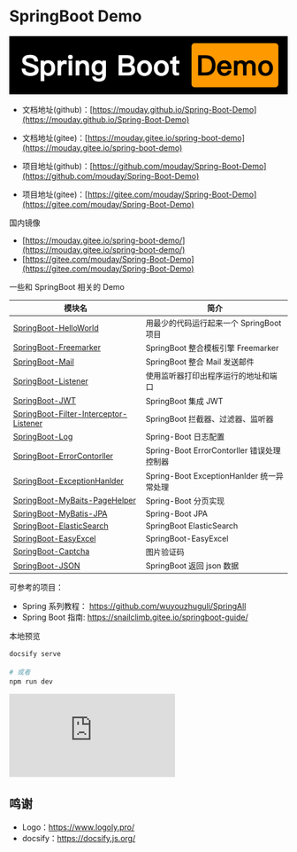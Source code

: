 # SpringBoot Demo
![](logo.png)



- 文档地址(github)：[https://mouday.github.io/Spring-Boot-Demo](https://mouday.github.io/Spring-Boot-Demo)
- 文档地址(gitee)：[https://mouday.gitee.io/spring-boot-demo](https://mouday.gitee.io/spring-boot-demo)

- 项目地址(github)：[https://github.com/mouday/Spring-Boot-Demo](https://github.com/mouday/Spring-Boot-Demo)
- 项目地址(gitee)：[https://gitee.com/mouday/Spring-Boot-Demo](https://gitee.com/mouday/Spring-Boot-Demo)

国内镜像
- [https://mouday.gitee.io/spring-boot-demo/](https://mouday.gitee.io/spring-boot-demo/)
- [https://gitee.com/mouday/Spring-Boot-Demo](https://gitee.com/mouday/Spring-Boot-Demo)

一些和 SpringBoot 相关的 Demo

| 模块名                                                                         | 简介                                     |
| ------------------------------------------------------------------------------ | ---------------------------------------- |
| [SpringBoot-HelloWorld](SpringBoot-HelloWorld/README.md)                   | 用最少的代码运行起来一个 SpringBoot 项目 |
| [SpringBoot-Freemarker](SpringBoot-Freemarker/README.md)                     | SpringBoot 整合模板引擎 Freemarker       |
| [SpringBoot-Mail](SpringBoot-Mail/README.md)                                 | SpringBoot 整合 Mail 发送邮件            |
| [SpringBoot-Listener](SpringBoot-Listener/README.md)                         | 使用监听器打印出程序运行的地址和端口     |
| [SpringBoot-JWT](SpringBoot-JWT/README.md)                            | SpringBoot 集成 JWT                      |
| [SpringBoot-Filter-Interceptor-Listener](SpringBoot-Filter-Interceptor-Listener/README.md) | SpringBoot 拦截器、过滤器、监听器        |
| [SpringBoot-Log](SpringBoot-Log/README.md)                                   | Spring-Boot 日志配置                     |
| [SpringBoot-ErrorContorller](SpringBoot-ErrorContorller)                                   | Spring-Boot ErrorContorller   错误处理控制器 |
| [SpringBoot-ExceptionHanlder](SpringBoot-ExceptionHanlder)                                   | Spring-Boot ExceptionHanlder   统一异常处理 |
| [SpringBoot-MyBaits-PageHelper](SpringBoot-MyBaits-PageHelper)                                   | Spring-Boot 分页实现 |
| [SpringBoot-MyBatis-JPA](SpringBoot-MyBatis-JPA)                                   | Spring-Boot JPA |
|[SpringBoot-ElasticSearch](SpringBoot-ElasticSearch)                                   | SpringBoot ElasticSearch |
|[SpringBoot-EasyExcel](SpringBoot-EasyExcel/README.md)  | SpringBoot-EasyExcel |
|[SpringBoot-Captcha](SpringBoot-Captcha/README.md)  | 图片验证码 |
|[SpringBoot-JSON](SpringBoot-JSON/README.md)  | SpringBoot 返回 json 数据 |


可参考的项目：

- Spring 系列教程： https://github.com/wuyouzhuguli/SpringAll
- Spring Boot 指南: https://snailclimb.gitee.io/springboot-guide/

本地预览

```bash
docsify serve

# 或者
npm run dev
```

![](https://api.isoyu.com/bing_images.php)

## 鸣谢

- Logo：https://www.logoly.pro/
- docsify：https://docsify.js.org/
